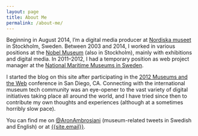 ```yaml
---
layout: page
title: About Me
permalink: /about-me/
---
```


Beginning in August 2014, I’m a digital media producer at [Nordiska museet](http://www.nordiskamuseet.se/en) in Stockholm, Sweden. Between 2003 and 2014, I worked in various positions at the [Nobel Museum](http://www.nobelmuseum.se/en) (also in Stockholm), mainly with exhibitions and digital media. In 2011–2012, I had a temporary position as web project manager at the [National Maritime Museums in Sweden](http://www.maritima.se/en/).

I started the blog on this site after participating in the [2012 Museums and the Web](http://www.museumsandtheweb.com/mw2012.html) conference in San Diego, CA. Connecting with the international museum tech community was an eye-opener to the vast variety of digital initiatives taking place all around the world, and I have tried since then to contribute my own thoughts and experiences (although at a sometimes horribly slow pace).

You can find me on [@AronAmbrosiani](https://twitter.com/AronAmbrosiani) (museum-related tweets in Swedish and English) or at [{{site.email}}](mailto:{{site.email}}).
